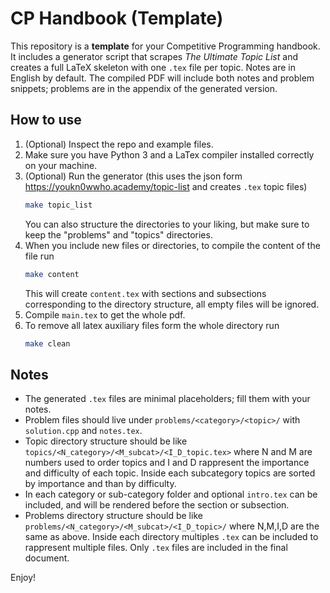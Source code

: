 # CP Handbook (Template)

This repository is a **template** for your Competitive Programming handbook.
It includes a generator script that scrapes *The Ultimate Topic List* and creates
a full LaTeX skeleton with one `.tex` file per topic. Notes are in English
by default. The compiled PDF will include both notes and problem snippets;
problems are in the appendix of the generated version.

## How to use

1. (Optional) Inspect the repo and example files.
2. Make sure you have Python 3 and a LaTex compiler installed correctly on your machine.
3. (Optional) Run the generator (this uses the json form https://youkn0wwho.academy/topic-list and creates `.tex` topic files)
   ```bash
   make topic_list
   ```
   You can also structure the directories to your liking, but make sure to keep the "problems" and "topics" directories.
4. When you include new files or directories, to compile the content of the file run 
   ```bash
   make content
   ```
   This will create `content.tex` with sections and subsections corresponding to the directory structure, all empty files will be ignored.
5. Compile `main.tex` to get the whole pdf.
6. To remove all latex auxiliary files form the whole directory run 
   ```bash
   make clean
   ```
   

## Notes
- The generated `.tex` files are minimal placeholders; fill them with your notes.
- Problem files should live under `problems/<category>/<topic>/` with `solution.cpp` and `notes.tex`.
- Topic directory structure should be like `topics/<N_category>/<M_subcat>/<I_D_topic.tex>` where N and M are numbers used to order topics and I and D rappresent the importance and difficulty of each topic. Inside each subcategory topics are sorted by importance and than by difficulty.
- In each category or sub-category folder and optional `intro.tex` can be included, and will be rendered before the section or subsection. 
- Problems directory structure should be like `problems/<N_category>/<M_subcat>/<I_D_topic>/` where N,M,I,D are the same as above. Inside each directory multiples `.tex` can be included to rappresent multiple files. Only `.tex` files are included in the final document.


Enjoy!
